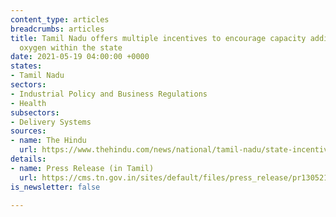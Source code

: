 ```yaml
---
content_type: articles
breadcrumbs: articles
title: Tamil Nadu offers multiple incentives to encourage capacity addition of medical
  oxygen within the state
date: 2021-05-19 04:00:00 +0000
states:
- Tamil Nadu
sectors:
- Industrial Policy and Business Regulations
- Health
subsectors:
- Delivery Systems
sources:
- name: The Hindu
  url: https://www.thehindu.com/news/national/tamil-nadu/state-incentivises-manufacture-of-oxygen/article34553185.ece
details:
- name: Press Release (in Tamil)
  url: https://cms.tn.gov.in/sites/default/files/press_release/pr130521_053.pdf
is_newsletter: false

---
```

